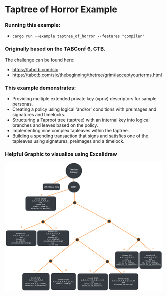 # Taptree of Horror Example

### Running this example:
- `cargo run --example taptree_of_horror --features "compiler"`

### Originally based on the TABConf 6, CTB.
The challenge can be found here:
- https://tabctb.com/six
- https://tabctb.com/six/thebeginning/thetree/grim/iacceptyourterms.html

### This example demonstrates:
- Providing multiple extended private key (xpriv) descriptors for sample personas.
- Creating a policy using logical 'and/or' conditions with preimages and signatures and timelocks.
- Structuring a Taproot tree (taptree) with an internal key into logical branches and leaves based on the policy.
- Implementing nine complex tapleaves within the taptree.
- Building a spending transaction that signs and satisfies one of the tapleaves using signatures, preimages and a timelock.

### Helpful Graphic to visualize using Excalidraw
![taptree_of_horror](./taptree_of_horror.png)

